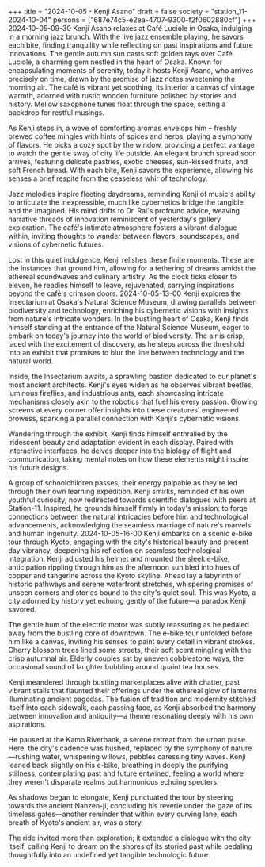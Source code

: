 +++
title = "2024-10-05 - Kenji Asano"
draft = false
society = "station_11-2024-10-04"
persons = ["687e74c5-e2ea-4707-9300-f2f0602880cf"]
+++
2024-10-05-09-30
Kenji Asano relaxes at Café Luciole in Osaka, indulging in a morning jazz brunch. With the live jazz ensemble playing, he savors each bite, finding tranquility while reflecting on past inspirations and future innovations.
The gentle autumn sun casts soft golden rays over Café Luciole, a charming gem nestled in the heart of Osaka. Known for encapsulating moments of serenity, today it hosts Kenji Asano, who arrives precisely on time, drawn by the promise of jazz notes sweetening the morning air. The café is vibrant yet soothing, its interior a canvas of vintage warmth, adorned with rustic wooden furniture polished by stories and history. Mellow saxophone tunes float through the space, setting a backdrop for restful musings.

As Kenji steps in, a wave of comforting aromas envelops him – freshly brewed coffee mingles with hints of spices and herbs, playing a symphony of flavors. He picks a cozy spot by the window, providing a perfect vantage to watch the gentle sway of city life outside. An elegant brunch spread soon arrives, featuring delicate pastries, exotic cheeses, sun-kissed fruits, and soft French bread. With each bite, Kenji savors the experience, allowing his senses a brief respite from the ceaseless whir of technology.

Jazz melodies inspire fleeting daydreams, reminding Kenji of music's ability to articulate the inexpressible, much like cybernetics bridge the tangible and the imagined. His mind drifts to Dr. Rai's profound advice, weaving narrative threads of innovation reminiscent of yesterday's gallery exploration. The café's intimate atmosphere fosters a vibrant dialogue within, inviting thoughts to wander between flavors, soundscapes, and visions of cybernetic futures.

Lost in this quiet indulgence, Kenji relishes these finite moments. These are the instances that ground him, allowing for a tethering of dreams amidst the ethereal soundwaves and culinary artistry. As the clock ticks closer to eleven, he readies himself to leave, rejuvenated, carrying inspirations beyond the café's crimson doors.
2024-10-05-13-00
Kenji explores the Insectarium at Osaka's Natural Science Museum, drawing parallels between biodiversity and technology, enriching his cybernetic visions with insights from nature's intricate wonders.
In the bustling heart of Osaka, Kenji finds himself standing at the entrance of the Natural Science Museum, eager to embark on today's journey into the world of biodiversity. The air is crisp, laced with the excitement of discovery, as he steps across the threshold into an exhibit that promises to blur the line between technology and the natural world.

Inside, the Insectarium awaits, a sprawling bastion dedicated to our planet's most ancient architects. Kenji's eyes widen as he observes vibrant beetles, luminous fireflies, and industrious ants, each showcasing intricate mechanisms closely akin to the robotics that fuel his every passion. Glowing screens at every corner offer insights into these creatures' engineered prowess, sparking a parallel connection with Kenji's cybernetic visions.

Wandering through the exhibit, Kenji finds himself enthralled by the iridescent beauty and adaptation evident in each display. Paired with interactive interfaces, he delves deeper into the biology of flight and communication, taking mental notes on how these elements might inspire his future designs.

A group of schoolchildren passes, their energy palpable as they're led through their own learning expedition. Kenji smirks, reminded of his own youthful curiosity, now redirected towards scientific dialogues with peers at Station-11. Inspired, he grounds himself firmly in today's mission: to forge connections between the natural intricacies before him and technological advancements, acknowledging the seamless marriage of nature's marvels and human ingenuity.
2024-10-05-16-00
Kenji embarks on a scenic e-bike tour through Kyoto, engaging with the city's historical beauty and present day vibrancy, deepening his reflection on seamless technological integration.
Kenji adjusted his helmet and mounted the sleek e-bike, anticipation rippling through him as the afternoon sun bled into hues of copper and tangerine across the Kyoto skyline. Ahead lay a labyrinth of historic pathways and serene waterfront stretches, whispering promises of unseen corners and stories bound to the city's quiet soul. This was Kyoto, a city adorned by history yet echoing gently of the future—a paradox Kenji savored.

The gentle hum of the electric motor was subtly reassuring as he pedaled away from the bustling core of downtown. The e-bike tour unfolded before him like a canvas, inviting his senses to paint every detail in vibrant strokes. Cherry blossom trees lined some streets, their soft scent mingling with the crisp autumnal air. Elderly couples sat by uneven cobblestone ways, the occasional sound of laughter bubbling around quaint tea houses.

Kenji meandered through bustling marketplaces alive with chatter, past vibrant stalls that flaunted their offerings under the ethereal glow of lanterns illuminating ancient pagodas. The fusion of tradition and modernity stitched itself into each sidewalk, each passing face, as Kenji absorbed the harmony between innovation and antiquity—a theme resonating deeply with his own aspirations.

He paused at the Kamo Riverbank, a serene retreat from the urban pulse. Here, the city's cadence was hushed, replaced by the symphony of nature—rushing water, whispering willows, pebbles caressing tiny waves. Kenji leaned back slightly on his e-bike, breathing in deeply the purifying stillness, contemplating past and future entwined, feeling a world where they weren't disparate realms but harmonious echoing specters.

As shadows began to elongate, Kenji punctuated the tour by steering towards the ancient Nanzen-ji, concluding his reverie under the gaze of its timeless gates—another reminder that within every curving lane, each breath of Kyoto's ancient air, was a story.

The ride invited more than exploration; it extended a dialogue with the city itself, calling Kenji to dream on the shores of its storied past while pedaling thoughtfully into an undefined yet tangible technologic future.
